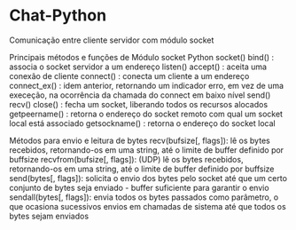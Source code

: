 # Chat-Python
Comunicação entre cliente servidor com módulo socket 


Principais métodos e funções de Módulo socket Python
socket() 
bind() : associa o socket servidor a um endereço
listen()
accept() : aceita uma conexão de cliente 
connect() : conecta um cliente a um endereço
connect_ex() : idem anterior, retornando um indicador erro, em vez de uma execeção, na ocorrência da chamada do connect em baixo nível 
send()
recv()
close() : fecha um socket, liberando todos os recursos alocados
getpeername() : retorna o endereço do socket remoto com qual um socket local está associado
getsockname() : retorna o endereço do socket local



Métodos para envio e leitura de bytes 
recv(bufsize[, flags]): lê os bytes recebidos, retornando-os em uma string, até o limite de buffer definido por buffsize
recvfrom(bufsize[, flags]): (UDP) lê os bytes recebidos, retornando-os em uma string, até o limite de buffer definido por buffsize
send(bytes[, flags]): solicita o envio dos bytes pelo socket até que um certo conjunto de bytes seja enviado - buffer suficiente para garantir o envio
sendall(bytes[, flags]): envia todos os bytes passados como parâmetro, o que ocasiona sucessivos envios em chamadas de sistema até que todos os bytes sejam enviados
